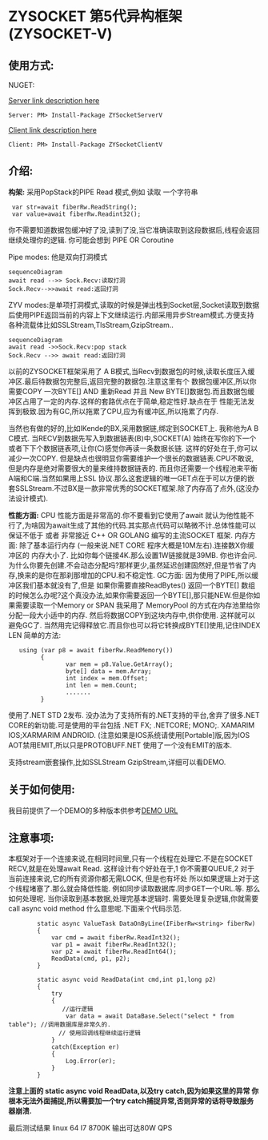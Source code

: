 # ZYSOCKET 第5代异构框架(ZYSOCKET-V)

## 使用方式:
NUGET:

[Server link description here](https://www.nuget.org/packages/ZYSocketServerV)

    Server: PM> Install-Package ZYSocketServerV
[Client link description here](https://www.nuget.org/packages/ZYSocketClientV)

    Client: PM> Install-Package ZYSocketClientV

## 介绍:

**构架:**
采用PopStack的PIPE Read 模式,例如 读取 一个字符串

     var str=await fiberRw.ReadString(); 
     var value=await fiberRw.Readint32();
 
你不需要知道数据包缓冲好了没,读到了没,当它准确读取到这段数据后,线程会返回继续处理你的逻辑.
你可能会想到  PIPE OR  Coroutine

Pipe modes: 他是双向打洞模式


```mermaid
sequenceDiagram
await read -->> Sock.Recv:读取打洞
Sock.Recv-->>await read:返回打洞
```


ZYV modes:是单项打洞模式,读取的时候是弹出栈到Socket层,Socket读取到数据后使用PIPE返回当前的内容上下文继续运行.内部采用异步Stream模式.方便支持各种流载体比如SSLStream,TlsStream,GzipStream..


```mermaid
sequenceDiagram
await read ->>Sock.Recv:pop stack
Sock.Recv -->> await read:返回打洞
```


以前的ZYSOCKET框架采用了 A B模式,当Recv到数据包的时候,读取长度压入缓冲区.最后待数据包完整后,返回完整的数据包.注意这里有个 数据包缓冲区,所以你需要COPY 一次BYTE[] AND 重新Read 并且 New BYTE[]数据包.而且数据包缓冲区占用了一定的内存.这样的套路优点在于简单,稳定性好.缺点在于 性能无法发挥到极致.因为有GC,所以拖累了CPU,应为有缓冲区,所以拖累了内存. 

当然也有做的好的,比如IKende的BX,采用数据链,绑定到SOCKET上. 我称他为A B C模式. 当RECV到数据先写入到数据链表(B)中,SOCKET(A) 始终在写你的下一个或者下下个数据链表项,让你(C)感觉你再读一条数据长链. 这样的好处在于,你可以减少一次COPY. 但是缺点也很明显你需要维护一个很长的数据链表.CPU不敢说,但是内存是绝对需要很大的量来维持数据链表的. 而且你还需要一个线程池来平衡A端和C端.当然如果用上SSL 协议.那么这套逻辑的唯一GET点在于可以方便的嵌套SSLStream.不过BX是一款非常优秀的SOCKET框架.除了内存高了点外,(这没办法设计模式).

**性能方面:**
CPU 性能方面是非常高的.你不要看到它使用了await 就认为他性能不行了,为啥因为await生成了其他的代码.其实那点代码可以略微不计.总体性能可以保证不低于 或者 非常接近 C++ OR GOLANG 编写的主流SOCKET 框架.
内存方面: 除了基本运行内存 (一般来说.NET CORE 程序大概是10M左右).连接数X你缓冲区的 内存大小了. 比如你每个链接4K.那么设置1W链接就是39MB. 你也许会问.为什么你要先创建.不会动态分配吗?那样更少,虽然延迟创建固然好,但是节省了内存,换来的是你在那刹那增加的CPU.和不稳定性.
GC方面:
因为使用了PIPE,所以缓冲区我们基本就没有了,但是 如果你需要直接ReadBytes() 返回一个BYTE[] 数组的时候怎么办呢?这个真没办法,如果你需要返回一个BYTE[],那只能NEW.但是你如果需要读取一个Memory<Byte> or SPAN<Byte> 我采用了 MemoryPool 的方式在内存池里给你分配一段大小适中的内存. 然后将数据COPY到这块内存中,供你使用. 这样就可以避免GC了. 当然用完记得释放它.而且你也可以将它转换成BYTE[]使用,记住INDEX LEN 简单的方法:

       using (var p8 = await fiberRw.ReadMemory())
             {
                    var mem = p8.Value.GetArray();
                    byte[] data = mem.Array;
                    int index = mem.Offset;
                    int len = mem.Count;
                    .......
             }

使用了.NET STD 2发布. 没办法为了支持所有的.NET支持的平台,舍弃了很多.NET CORE的新功能.可是使用的平台包括 .NET FX; .NETCORE; MONO;. XAMARIM IOS;XARMARIM ANDROID. (注意如果是IOS系统请使用[Portable]版,因为IOS AOT禁用EMIT,所以只是PROTOBUFF.NET 使用了一个没有EMIT的版本.

支持stream嵌套操作,比如SSLStream GzipStream,详细可以看DEMO.


## 关于如何使用:
我目前提供了一个DEMO的多种版本供参考[DEMO URL](https://github.com/luyikk/ZYSOCKET-V/tree/master/Demo)



## **注意事项:**
本框架对于一个连接来说,在相同时间里,只有一个线程在处理它.不是在SOCKET RECV,就是在处理await Read. 这样设计有个好处在于,1 你不需要QUEUE,2 对于当前连接来说,它的所有资源你都无需LOCK, 但是也有坏处 所以如果逻辑上对于这个线程堵塞了.那么就会降低性能. 例如同步读取数据库.同步GET一个URL.等.
那么如何处理呢. 当你读取到基本数据,处理完基本逻辑时. 需要处理复杂逻辑,你就需要  call async void method 什么意思呢.下面来个代码示范.

            static async ValueTask DataOnByLine(IFiberRw<string> fiberRw)
            {
                var cmd = await fiberRw.ReadInt32();
                var p1 = await fiberRw.ReadInt32();
                var p2 = await fiberRw.ReadInt64();
                ReadData(cmd, p1, p2);
            }
    
            static async void ReadData(int cmd,int p1,long p2)
            {
                try
                {
                   //运行逻辑
                    var data = await DataBase.Select("select * from table"); //调用数据库是非常久的.
                  // 使用回调线程继续运行逻辑
                }
                catch(Exception er)
                {
                    Log.Error(er);
                }
            }

**注意上面的 static async void ReadData,以及try catch,因为如果这里的异常 你根本无法外面捕捉,所以需要加一个try catch捕捉异常,否则异常的话将导致服务器崩溃.**


最后测试结果 linux 64 I7 8700K 输出可达80W QPS
